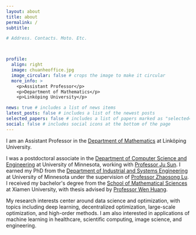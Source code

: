 ```yaml
---
layout: about
title: about
permalink: /
subtitle:

# Address. Contacts. Moto. Etc.



profile:
  align: right
  image: chuanheoffice.jpg
  image_circular: false # crops the image to make it circular
  more_info: >
    <p>Assistant Professor</p>
    <p>Department of Mathematics</p>
    <p>Linköping University</p>

news: true # includes a list of news items
latest_posts: false # includes a list of the newest posts
selected_papers: false # includes a list of papers marked as "selected={true}"
social: false # includes social icons at the bottom of the page
---
```


I am an Assistant Professor in the <a href='https://liu.se/en/organisation/liu/mai'>Department of Mathematics</a> at Linköping University.  

I was a postdoctoral associate in the <a href='https://cse.umn.edu/cs'>Department of Computer Science and Engineering</a> at University of Minnesota, working with <a href='https://sunju.org/'>Professor Ju Sun</a>. I earned my PhD from the <a href='https://cse.umn.edu/isye'>Department of Industrial and Systems Engineering</a> at University of Minnesota under the supervision of <a href='https://zhaosong-lu.github.io/index.html'>Professor Zhaosong Lu</a>. I received my bachelor's degree from the <a href='https://math.xmu.edu.cn/en/'>School of Mathematical Sciences</a> at Xiamen University, with thesis advised by <a href='https://www.math.fsu.edu/~whuang2/'>Professor Wen Huang</a>. 

My research interests center around data science and optimization, with topics including deep learning, decentralized optimization, large-scale optimization, and high-order methods. I am also interested in applications of machine learning in healthcare, scientific computing, image science, and engineering.




